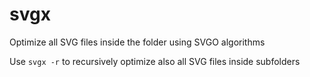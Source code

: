 # svgx
Optimize all SVG files inside the folder using SVGO algorithms

Use `svgx -r` to recursively optimize also all SVG files inside subfolders